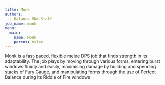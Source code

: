 ```yaml
---
title: Monk
authors:
  - Balance-MNK-Staff
job_name: monk
menu:
  main:
    name: Monk
    parent: melee
---
```

Monk is a fast-paced, flexible melee DPS job that finds strength in its adaptability. The job plays by moving through various forms, entering burst windows fluidly and easily, maximising damage by building and spending stacks of Fury Gauge, and manipulating forms through the use of Perfect Balance during its Riddle of Fire windows